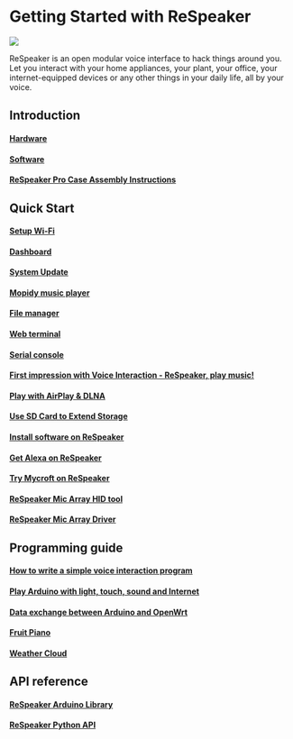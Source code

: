 # Getting Started with ReSpeaker

![](https://github.com/respeaker/get_started_with_respeaker/blob/master/img/respeakerReadme.jpg?raw=true)

ReSpeaker is an open modular voice interface to hack things around you. Let you interact with your home appliances, your plant, your office, your internet-equipped devices or any other things in your daily life, all by your voice.

## Introduction
#### [Hardware](#/Introduction#hardware)
#### [Software](#/Introduction#software)
#### [ReSpeaker Pro Case Assembly Instructions](https://github.com/respeaker/get_started_with_respeaker/blob/master/files/ReSpeaker_Pro_Case_Assembly_Instructions.pdf)

## Quick Start
#### [Setup Wi-Fi](#/QuickStart?id=setup-wi-fi)
#### [Dashboard](#/QuickStart?id=dashboard)
#### [System Update](#/QuickStart?id=system-update)
#### [Mopidy music player](#/QuickStart?id=mopidy-music-player)
#### [File manager](#/QuickStart?id=file-manager)
#### [Web terminal](#/QuickStart?id=web-terminal)   
#### [Serial console](#/QuickStart?id=serial-console)
#### [First impression with Voice Interaction - ReSpeaker, play music!](#/QuickStart?id=first-impression-with-voice-interaction-respeaker-play-music)
#### [Play with AirPlay & DLNA](#/QuickStart?id=play-with-airplaydlna)
#### [Use SD Card to Extend Storage](#/QuickStart?id=use-sd-card-to-extend-storage)
#### [Install software on ReSpeaker](#/QuickStart?id=install-software-on-respeaker)
#### [Get Alexa on ReSpeaker](https://github.com/respeaker/Alexa)
#### [Try Mycroft on ReSpeaker](https://github.com/respeaker/mycroft-core#mycroft-on-respeaker)
#### [ReSpeaker Mic Array HID tool](https://github.com/Fuhua-Chen/ReSpeaker-Microphone-Array-HID-tool)
#### [ReSpeaker Mic Array Driver](https://github.com/Fuhua-Chen/ReSpeaker_Microphone_Array_Driver)

## Programming guide
#### [How to write a simple voice interaction program](#/ProgrammingGuide?id=how-to-write-a-simple-voice-interaction-program)
#### [Play Arduino with light, touch, sound and Internet](#/ProgrammingGuide?id=play-arduino-with-light-touch-sound-and-internet)
#### [Data exchange between Arduino and OpenWrt](#/ProgrammingGuide?id=data-exchange-between-arduino-and-openwrt)
#### [Fruit Piano](#/ProgrammingGuide?id=fruit-piano)
#### [Weather Cloud](#/ProgrammingGuide?id=weather-cloud)  

## API reference   
#### [ReSpeaker Arduino Library](#/ReSpeakerArduinoLibrary?id=respeaker-arduino-library)
#### [ReSpeaker Python API](#/ReSpeakerPythonAPI?id=respeaker-python-api)
